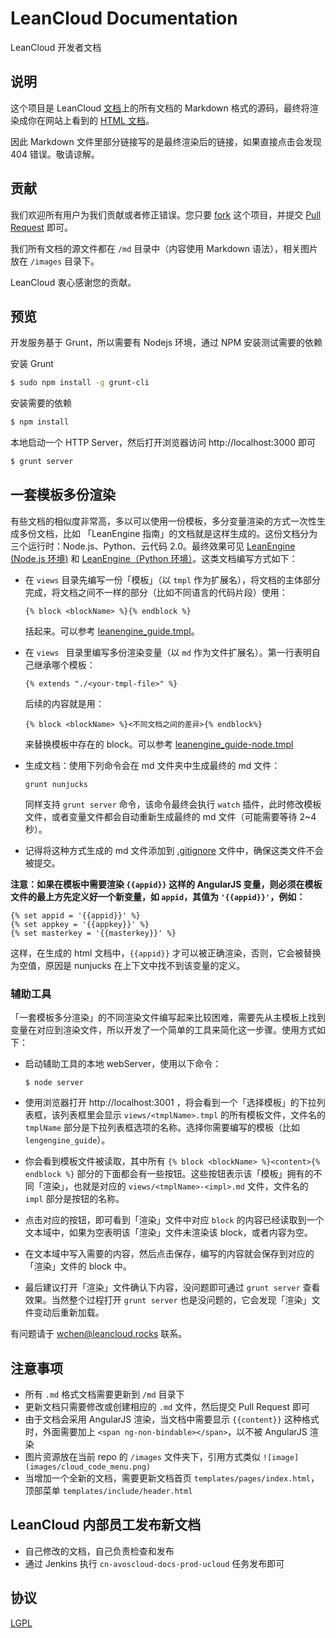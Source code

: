 # LeanCloud Documentation

LeanCloud 开发者文档

## 说明

这个项目是 LeanCloud [文档](http://leancloud.cn/docs/)上的所有文档的 Markdown 格式的源码，最终将渲染成你在网站上看到的 [HTML 文档](http://leancloud.cn/docs/)。

因此 Markdown 文件里部分链接写的是最终渲染后的链接，如果直接点击会发现 404 错误。敬请谅解。

## 贡献

我们欢迎所有用户为我们贡献或者修正错误。您只要 [fork](https://github.com/leancloud/docs/fork) 这个项目，并提交 [Pull Request](https://github.com/leancloud/docs/pulls) 即可。

我们所有文档的源文件都在 `/md` 目录中（内容使用 Markdown 语法），相关图片放在 `/images` 目录下。

LeanCloud 衷心感谢您的贡献。

## 预览

开发服务基于 Grunt，所以需要有 Nodejs 环境，通过 NPM 安装测试需要的依赖

安装 Grunt

```bash
$ sudo npm install -g grunt-cli
```

安装需要的依赖

```bash
$ npm install
```

本地启动一个 HTTP Server，然后打开浏览器访问 http://localhost:3000 即可

```bash
$ grunt server
```

## 一套模板多份渲染

有些文档的相似度非常高，多以可以使用一份模板，多分变量渲染的方式一次性生成多份文档，比如 「LeanEngine 指南」的文档就是这样生成的。这份文档分为三个运行时：Node.js、Python、云代码 2.0。最终效果可见 [LeanEngine (Node.js 环境)](https://leancloud.cn/docs/leanengine_guide-node.html) 和 [LeanEngine（Python 环境）](https://leancloud.cn/docs/leanengine_guide-python.html)。这类文档编写方式如下：

* 在 `views` 目录先编写一份「模板」（以 `tmpl` 作为扩展名），将文档的主体部分完成，将文档之间不一样的部分（比如不同语言的代码片段）使用：

  ```
  {% block <blockName> %}{% endblock %}
  ```

  括起来。可以参考 [leanengine_guide.tmpl](https://github.com/leancloud/docs/blob/master/views/leanengine_guide.tmpl)。
* 在 `views ` 目录里编写多份渲染变量（以 `md` 作为文件扩展名）。第一行表明自己继承哪个模板：

  ```
  {% extends "./<your-tmpl-file>" %}
  ```

  后续的内容就是用：
  
  ```
  {% block <blockName> %}<不同文档之间的差异>{% endblock%}
  ```
  
  来替换模板中存在的 block。可以参考 [leanengine_guide-node.tmpl](https://github.com/leancloud/docs/blob/master/views/leanengine_guide-node.md)
* 生成文档：使用下列命令会在 md 文件夹中生成最终的 md 文件：

  ```
  grunt nunjucks
  ```

  同样支持 `grunt server` 命令，该命令最终会执行 `watch` 插件，此时修改模板文件，或者变量文件都会自动重新生成最终的 md 文件（可能需要等待 2~4 秒）。
* 记得将这种方式生成的 md 文件添加到 [.gitignore](https://github.com/leancloud/docs/blob/master/.gitignore) 文件中，确保这类文件不会被提交。

**注意：如果在模板中需要渲染 `{{appid}}` 这样的 AngularJS 变量，则必须在模板文件的最上方先定义好一个新变量，如 `appid`，其值为 `'{{appid}}'`，例如：**

```
{% set appid = '{{appid}}' %}
{% set appkey = '{{appkey}}' %}
{% set masterkey = '{{masterkey}}' %}
```
这样，在生成的 html 文档中，`{{appid}}` 才可以被正确渲染，否则，它会被替换为空值，原因是 nunjucks 在上下文中找不到该变量的定义。

### 辅助工具

「一套模板多分渲染」的不同渲染文件编写起来比较困难，需要先从主模板上找到变量在对应到渲染文件，所以开发了一个简单的工具来简化这一步骤。使用方式如下：

* 启动辅助工具的本地 webServer，使用以下命令：

  ```
  $ node server
  ```
* 使用浏览器打开 http://localhost:3001 ，将会看到一个「选择模板」的下拉列表框，该列表框里会显示 `views/<tmplName>.tmpl` 的所有模板文件，文件名的 `tmplName` 部分是下拉列表框选项的名称。选择你需要编写的模板（比如 `lengengine_guide`）。
* 你会看到模板文件被读取，其中所有 `{% block <blockName> %}<content>{% endblock %}` 部分的下面都会有一些按钮。这些按钮表示该「模板」拥有的不同「渲染」，也就是对应的 `views/<tmplName>-<impl>.md` 文件，文件名的 `impl` 部分是按钮的名称。
* 点击对应的按钮，即可看到「渲染」文件中对应 `block` 的内容已经读取到一个文本域中，如果为空表明该「渲染」文件未渲染该 block，或者内容为空。
* 在文本域中写入需要的内容，然后点击保存，编写的内容就会保存到对应的「渲染」文件的 block 中。
* 最后建议打开「渲染」文件确认下内容，没问题即可通过 `grunt server` 查看效果。当然整个过程打开 `grunt server` 也是没问题的，它会发现「渲染」文件变动后重新加载。

有问题请于 <wchen@leancloud.rocks> 联系。

## 注意事项

* 所有 `.md` 格式文档需要更新到 `/md` 目录下
* 更新文档只需要修改或创建相应的 `.md` 文件，然后提交 Pull Request 即可
* 由于文档会采用 AngularJS 渲染，当文档中需要显示 `{{content}}` 这种格式时，外面需要加上 `<span ng-non-bindable></span>`，以不被 AngularJS 渲染
* 图片资源放在当前 repo 的 `/images` 文件夹下，引用方式类似 `![image](images/cloud_code_menu.png)`
* 当增加一个全新的文档，需要更新文档首页 `templates/pages/index.html`，顶部菜单 `templates/include/header.html`


## LeanCloud 内部员工发布新文档

* 自己修改的文档，自己负责检查和发布
* 通过 Jenkins 执行 `cn-avoscloud-docs-prod-ucloud` 任务发布即可

## 协议

[LGPL](https://www.gnu.org/licenses/lgpl.html)
